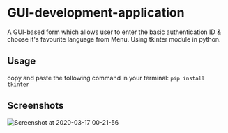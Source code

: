 # GUI-development-application
A GUI-based form which allows user to enter the basic authentication ID & choose it's favourite language from Menu.
Using tkinter module in python.

## Usage
copy and paste the following command in your terminal:
 `pip install tkinter`
 
## Screenshots
 
![Screenshot at 2020-03-17 00-21-56](https://user-images.githubusercontent.com/61106875/76790917-ac8fc200-67b7-11ea-8d24-c72a849aa76d.png)
